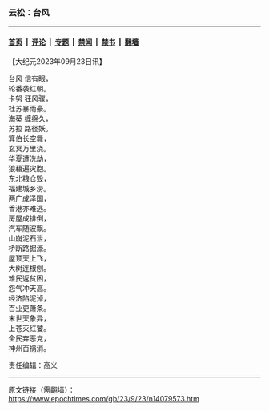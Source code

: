 ### 云松：台风

---

#### [首页](../../../..?n14079573) &nbsp;|&nbsp; [评论](../../../../../epoch-comment?n14079573) &nbsp;|&nbsp; [专题](../../../../../epoch-special?n14079573) &nbsp;|&nbsp; [禁闻](../../../../../epoch-news?n14079573) &nbsp;|&nbsp; [禁书](../../../../../books?n14079573) &nbsp;|&nbsp; [翻墙](https://github.com/gfw-breaker/nogfw/blob/master/README.md?n14079573)


<div class="post_content" id="artbody" itemprop="articleBody">
 <!-- article content begin -->
 <p>
  【大纪元2023年09月23日讯】
 </p>
 <p>
  <ok href="https://www.epochtimes.com/gb/tag/%E5%8F%B0%E9%A3%8E.html">
   台风
  </ok>
  信有眼，
  <br/>
  轮番袭红朝。
  <br/>
  <ok href="https://www.epochtimes.com/gb/tag/%E5%8D%A1%E5%8A%AA.html">
   卡努
  </ok>
  狂风骤，
  <br/>
  杜苏暴雨豪。
  <br/>
  <ok href="https://www.epochtimes.com/gb/tag/%E6%B5%B7%E8%91%B5.html">
   海葵
  </ok>
  缠绵久，
  <br/>
  <ok href="https://www.epochtimes.com/gb/tag/%E8%8B%8F%E6%8B%89.html">
   苏拉
  </ok>
  路径妖。
  <br/>
  箕伯长空舞，
  <br/>
  玄冥万里浇。
  <br/>
  华夏遭洗劫，
  <br/>
  狼藉遍灾胞。
  <br/>
  东北粮仓毁，
  <br/>
  福建城乡涝。
  <br/>
  两广成泽国，
  <br/>
  香港亦难逃。
  <br/>
  房屋成排倒，
  <br/>
  汽车随波飘。
  <br/>
  山崩泥石泄，
  <br/>
  桥断路掘濠。
  <br/>
  屋顶天上飞，
  <br/>
  大树连根刨。
  <br/>
  难民返贫困，
  <br/>
  怨气冲天高。
  <br/>
  经济陷泥淖，
  <br/>
  百业更萧条。
  <br/>
  末世天象异，
  <br/>
  上苍灭红饕。
  <br/>
  全民弃恶党，
  <br/>
  神州百祸消。
 </p>
 <p>
  责任编辑：高义
 </p>
 <!-- article content end -->
 <div id="below_article_ad">
 </div>
</div>


---

原文链接（需翻墙）：https://www.epochtimes.com/gb/23/9/23/n14079573.htm